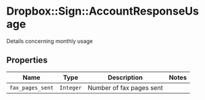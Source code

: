 # Dropbox::Sign::AccountResponseUsage

Details concerning monthly usage

## Properties

| Name | Type | Description | Notes |
| ---- | ---- | ----------- | ----- |
| `fax_pages_sent` | ```Integer``` |  Number of fax pages sent  |  |

